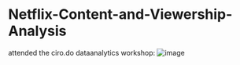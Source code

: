 # Netflix-Content-and-Viewership-Analysis
attended the ciro.do dataanalytics workshop:
![image](https://github.com/user-attachments/assets/e4e7f90f-dc55-4983-8b4b-c60557718866)
